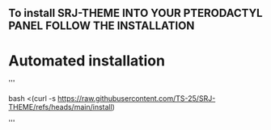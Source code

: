 ##  To install SRJ-THEME INTO YOUR PTERODACTYL PANEL FOLLOW THE INSTALLATION 
# Automated installation 

'''

bash <(curl -s https://raw.githubusercontent.com/TS-25/SRJ-THEME/refs/heads/main/install)

'''
